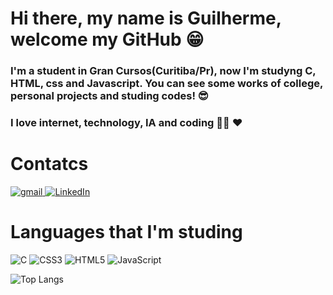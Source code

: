 <p aling="center"> 
        <h1> Hi there, my name is Guilherme, welcome my GitHub 😁</h1>
        <h3>I'm a student in Gran Cursos(Curitiba/Pr), now I'm studyng C, HTML, css and Javascript. You can see some works of college, personal projects and studing codes! 😎 </h3>
        <h3>I love internet, technology, IA and coding 👩‍💻 ❤
</h3>

<p> 
        <h1> Contatcs</h1>

<a href="mailto:guilherme.tei.kra@gmail.com"> ![gmail](https://img.shields.io/badge/Gmail-D14836?style=for-the-badge&logo=gmail&logoColor=white) </a>
<a href="https://www.linkedin.com/in/guilherme-teider-kraemer-77295a2b8"> ![LinkedIn](https://img.shields.io/badge/LinkedIn-0077B5?style=for-the-badge&logo=linkedin&logoColor=white) </a>

<p>
        <h1> Languages that I'm studing</h1>
        
![C](https://img.shields.io/badge/C-323330?style=for-the-badge&logo=c&logoColor=white)
![CSS3](https://img.shields.io/badge/CSS3-563d7c?style=for-the-badge&logo=css3&logoColor=white)
![HTML5](https://img.shields.io/badge/HTML5-E34F26?style=for-the-badge&logo=html5&logoColor=white)
![JavaScript](https://img.shields.io/badge/JavaScript-007ACC?style=for-the-badge&logo=javascript&logoColor=F7DF1E)
</p>

<a aling="center" height="40"> ![Top Langs](https://github-readme-stats.vercel.app/api/top-langs/?username=Guilherme-Kraemer&layout=donut) </a>
